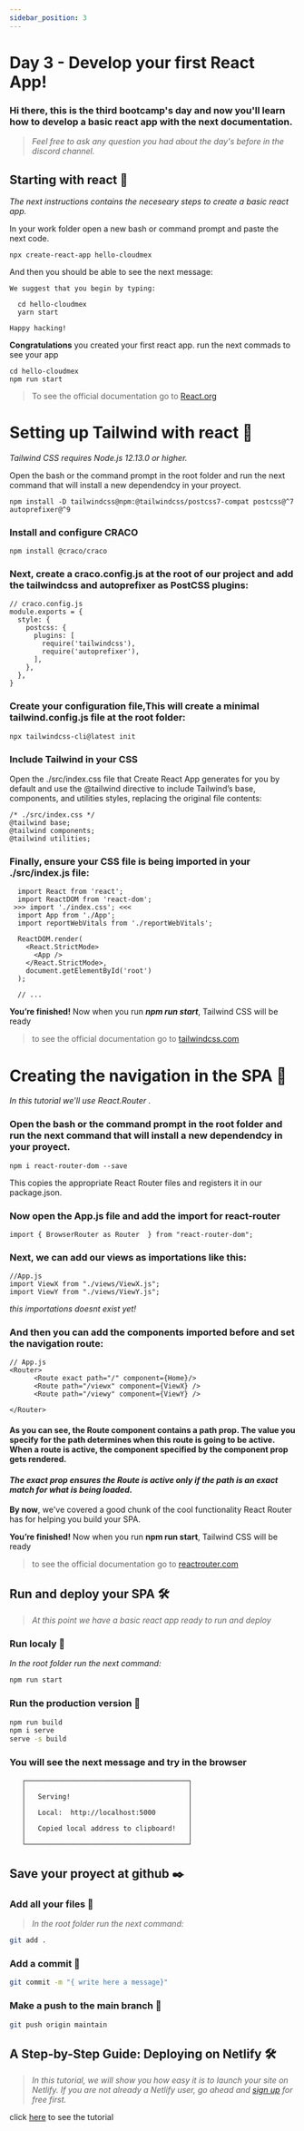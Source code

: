 ```yaml
---
sidebar_position: 3
---
```

# Day 3 - Develop your first React App!
### Hi there, this is the  third bootcamp's day and now you'll learn how to develop a basic react app with the next documentation.
> _Feel free to ask any question you had about the day's before in the discord channel._

## Starting with react 🚀

_The next instructions contains the  neceseary steps to create a basic react app._

In your work folder open a new bash or command prompt and paste the next code.

```
npx create-react-app hello-cloudmex
```
And then you should be able to see the next message:
```
We suggest that you begin by typing:

  cd hello-cloudmex
  yarn start

Happy hacking!
```

**Congratulations** you created your first react app. run the next commads to see your app
```
cd hello-cloudmex
npm run start
```
> To see the official documentation go to [React.org](https://es.reactjs.org/docs/create-a-new-react-app.html)


# Setting up Tailwind with react 🔧

_Tailwind CSS requires Node.js 12.13.0 or higher._

Open the bash or the command prompt in the root folder and run the next command that will install a new dependendcy in your proyect.

```
npm install -D tailwindcss@npm:@tailwindcss/postcss7-compat postcss@^7 autoprefixer@^9
```
### Install and configure CRACO
 ```
npm install @craco/craco
```
### Next, create a craco.config.js at the root of our project and add the tailwindcss and autoprefixer as PostCSS plugins: 

```
// craco.config.js
module.exports = {
  style: {
    postcss: {
      plugins: [
        require('tailwindcss'),
        require('autoprefixer'),
      ],
    },
  },
}
```

### Create your configuration file,This will create a minimal tailwind.config.js file at the root folder:


```
npx tailwindcss-cli@latest init
```

 ### Include Tailwind in your CSS
  
Open the ./src/index.css file that Create React App generates for you by default and use the @tailwind directive to include Tailwind’s base, components, and utilities styles, replacing the original file contents:
```
/* ./src/index.css */
@tailwind base;
@tailwind components;
@tailwind utilities;
```
### Finally, ensure your CSS file is being imported in your ./src/index.js file:

``` // src/index.js
  import React from 'react';
  import ReactDOM from 'react-dom';
 >>> import './index.css'; <<<
  import App from './App';
  import reportWebVitals from './reportWebVitals';

  ReactDOM.render(
    <React.StrictMode>
      <App />
    </React.StrictMode>,
    document.getElementById('root')
  );

  // ...

```



**You’re finished!** Now when you run **_npm run start_**, Tailwind CSS will be  ready
> to see the official documentation go to [tailwindcss.com](https://tailwindcss.com/docs/guides/create-react-app)



# Creating the navigation in the SPA 🔧

_In this tutorial we'll use React.Router ._

### Open the bash or the command prompt in the root folder and run the next command that will install a new dependendcy in your proyect.

```
npm i react-router-dom --save
```
 This copies the appropriate React Router files and registers it in our package.json. 

###  Now open the App.js file and add the import for react-router
 
 ```
import { BrowserRouter as Router  } from "react-router-dom";
```


### Next, we can add our views as importations  like this:

```
//App.js
import ViewX from "./views/ViewX.js";
import ViewY from "./views/ViewY.js";
```
_this importations doesnt exist yet!_
### And then you can add the components imported before and set the navigation route:

```
// App.js
<Router>
      <Route exact path="/" component={Home}/>
      <Route path="/viewx" component={ViewX} />
      <Route path="/viewy" component={ViewY} />

</Router>
```
#### As you can see, the Route component contains a path prop. The value you specify for the path determines when this route is going to be active. When a route is active, the component specified by the component prop gets rendered.

#### _The exact prop ensures the Route is active only if the path is an exact match for what is being loaded._
 
**By now**, we've covered a good chunk of the cool functionality React Router has for helping you build your SPA. 



**You’re finished!** Now when you run **npm run start**, Tailwind CSS will be  ready
> to see the official documentation go to [reactrouter.com](https://reactrouter.com/web/guides/quick-start)

 

## Run and deploy your SPA 🛠️

> _At this point we have a basic react app ready to run and deploy_




### Run localy 🔧

_In the root folder run the next command:_

```bash
npm run start
```

### Run the production version 🔧
```bash
npm run build
npm i serve
serve -s build
```
 ### You will see the next message and try in the browser

```
   ┌────────────────────────────────────────┐
   │                                        │
   │   Serving!                             │
   │                                        │
   │   Local:  http://localhost:5000        │
   │                                        │
   │   Copied local address to clipboard!   │
   │                                        │
   └────────────────────────────────────────┘
```



## Save your proyect at github ✒️

### Add all your files 🔧

> _In the root folder run the next command:_

```bash
git add .
```

### Add a commit 🔧
```bash
git commit -m "{ write here a message}"
```
### Make a push to the main branch 🔧
```bash
git push origin maintain 
```

##  A Step-by-Step Guide: Deploying on Netlify 🛠️

> _In this tutorial, we will show you how easy it is to launch your site on Netlify. If you are not already a Netlify user, go ahead and [sign up](https://app.netlify.com/signup) for free first._

click [here](https://www.netlify.com/blog/2016/09/29/a-step-by-step-guide-deploying-on-netlify/) to see the tutorial